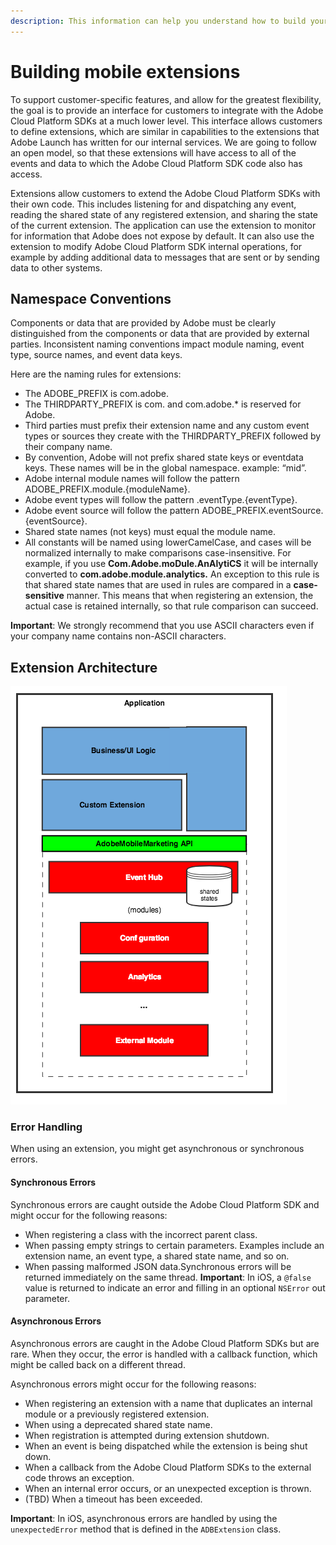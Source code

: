 ```yaml
---
description: This information can help you understand how to build your own extension.
---
```


# Building mobile extensions

To support customer-specific features, and allow for the greatest flexibility, the goal is to provide an interface for customers to integrate with the Adobe Cloud Platform SDKs at a much lower level. This interface allows customers to define extensions, which are similar in capabilities to the extensions that Adobe Launch has written for our internal services. We are going to follow an open model, so that these extensions will have access to all of the events and data to which the Adobe Cloud Platform SDK code also has access.

Extensions allow customers to extend the Adobe Cloud Platform SDKs with their own code. This includes listening for and dispatching any event, reading the shared state of any registered extension, and sharing the state of the current extension. The application can use the extension to monitor for information that Adobe does not expose by default. It can also use the extension to modify Adobe Cloud Platform SDK internal operations, for example by adding additional data to messages that are sent or by sending data to other systems.

## Namespace Conventions

Components or data that are provided by Adobe must be clearly distinguished from the components or data that are provided by external parties. Inconsistent naming conventions impact module naming, event type, source names, and event data keys.

Here are the naming rules for extensions:

* The ADOBE\_PREFIX is com.adobe.
* The THIRDPARTY\_PREFIX is com. and com.adobe.\* is reserved for Adobe.
* Third parties must prefix their extension name and any custom event types or sources they create with the THIRDPARTY\_PREFIX followed by their company name.
* By convention, Adobe will not prefix shared state keys or eventdata keys. These names will be in the global namespace. example: “mid”.
* Adobe internal module names will follow the pattern ADOBE\_PREFIX.module.{moduleName}. 
* Adobe event types will follow the pattern .eventType.{eventType}. 
* Adobe event source will follow the pattern ADOBE\_PREFIX.eventSource.{eventSource}. 
* Shared state names \(not keys\) must equal the module name. 
* All constants will be named using lowerCamelCase, and cases will be normalized internally to make comparisons case-insensitive. For example, if you use **Com.Adobe.moDule.AnAlytiCS** it will be internally converted to **com.adobe.module.analytics.** An exception to this rule is that shared state names that are used in rules are compared in a **case-sensitive** manner. This means that when registering an extension, the actual case is retained internally, so that rule comparison can succeed.

**Important**: We strongly recommend that you use ASCII characters even if your company name contains non-ASCII characters.

## Extension Architecture

![](../../.gitbook/assets/external-module-layer-cake.png)

### Error Handling

When using an extension, you might get asynchronous or synchronous errors.

#### Synchronous Errors

Synchronous errors are caught outside the Adobe Cloud Platform SDK and might occur for the following reasons:

* When registering a class with the incorrect parent class.
* When passing empty strings to certain parameters.  Examples include an extension name, an event type, a shared state name, and so on.
* When passing malformed JSON data.Synchronous errors will be returned immediately on the same thread.   **Important**: In iOS, a `@false` value is returned to indicate an error and filling in an optional `NSError` out parameter.

#### Asynchronous Errors

Asynchronous errors are caught in the Adobe Cloud Platform SDKs but are rare. When they occur, the error is handled with a callback function, which might be called back on a different thread.

Asynchronous errors might occur for the following reasons:

* When registering an extension with a name that duplicates an internal module or a previously registered extension.
* When using a deprecated shared state name.
* When registration is attempted during extension shutdown.
* When an event is being dispatched while the extension is being shut down.
* When a callback from the Adobe Cloud Platform SDKs to the external code throws an exception.
* When an internal error occurs, or an unexpected exception is thrown.
* \(TBD\) When a timeout has been exceeded.

**Important**: In iOS, asynchronous errors are handled by using the `unexpectedError` method that is defined in the `ADBExtension` class.

